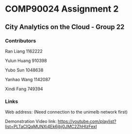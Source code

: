 # COMP90024 Assignment 2

## City Analytics on the Cloud - Group 22



### Contributors

Ran Liang 		1162222

Yulun Huang 	910398

Yubo Sun 		1048638

Yanhao Wang 	1142087

Xindi Fang 		749394


### Links

Web address: (Need connection to the unimelb network first)

Demonstration Video link: https://youtube.com/playlist?list=PLTaCIQqMUNXi4Ek6jbj0JMC2ZhHlzFexI
